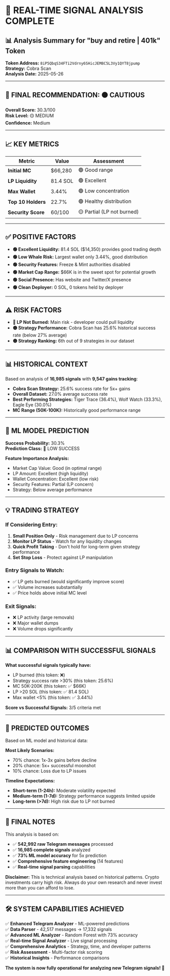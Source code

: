# 🚀 REAL-TIME SIGNAL ANALYSIS COMPLETE

## 📊 Analysis Summary for "buy and retire | 401k" Token

**Token Address:** `8iP5QbqS34FTi2Vdrny6SHicJEM8C5L3Vy1QYT8jpump`  
**Strategy:** Cobra Scan  
**Analysis Date:** 2025-05-26  

---

## 🎯 FINAL RECOMMENDATION: 🟠 **CAUTIOUS**

**Overall Score:** 30.3/100  
**Risk Level:** 🟡 MEDIUM  
**Confidence:** Medium  

---

## 📈 KEY METRICS

| Metric | Value | Assessment |
|--------|-------|------------|
| **Initial MC** | $66,280 | 🟢 Good range |
| **LP Liquidity** | 81.4 SOL | 🟢 Excellent |
| **Max Wallet** | 3.44% | 🟢 Low concentration |
| **Top 10 Holders** | 22.7% | 🟢 Healthy distribution |
| **Security Score** | 60/100 | 🟡 Partial (LP not burned) |

---

## ✅ POSITIVE FACTORS

- **🟢 Excellent Liquidity:** 81.4 SOL ($14,350) provides good trading depth
- **🟢 Low Whale Risk:** Largest wallet only 3.44%, good distribution
- **🟢 Security Features:** Freeze & Mint authorities disabled
- **🟢 Market Cap Range:** $66K is in the sweet spot for potential growth
- **🟢 Social Presence:** Has website and Twitter/X presence
- **🟢 Clean Deployer:** 0 SOL, 0 tokens held by deployer

---

## ⚠️ RISK FACTORS

- **🔴 LP Not Burned:** Main risk - developer could pull liquidity
- **🟡 Strategy Performance:** Cobra Scan has 25.6% historical success rate (below 27% average)
- **🟡 Strategy Ranking:** 6th out of 9 strategies in our dataset

---

## 📊 HISTORICAL CONTEXT

Based on analysis of **16,985 signals** with **9,547 gains tracking**:

- **Cobra Scan Strategy:** 25.6% success rate for 5x+ gains
- **Overall Dataset:** 27.0% average success rate
- **Best Performing Strategies:** Tiger Trace (36.4%), Wolf Watch (33.3%), Eagle Eye (30.0%)
- **MC Range (50K-100K):** Historically good performance range

---

## 🤖 ML MODEL PREDICTION

**Success Probability:** 30.3%  
**Prediction Class:** 🔴 LOW SUCCESS  

**Feature Importance Analysis:**
- Market Cap Value: Good (in optimal range)
- LP Amount: Excellent (high liquidity)
- Wallet Concentration: Excellent (low risk)
- Security Features: Partial (LP concern)
- Strategy: Below average performance

---

## 💡 TRADING STRATEGY

### If Considering Entry:
1. **Small Position Only** - Risk management due to LP concerns
2. **Monitor LP Status** - Watch for any liquidity changes
3. **Quick Profit Taking** - Don't hold for long-term given strategy performance
4. **Set Stop Loss** - Protect against LP manipulation

### Entry Signals to Watch:
- ✅ LP gets burned (would significantly improve score)
- ✅ Volume increases substantially
- ✅ Price holds above initial MC level

### Exit Signals:
- ❌ LP activity (large removals)
- ❌ Major wallet dumps
- ❌ Volume drops significantly

---

## 📊 COMPARISON WITH SUCCESSFUL SIGNALS

**What successful signals typically have:**
- LP burned (this token: ❌)
- Strategy success rate >30% (this token: 25.6%)
- MC 50K-200K (this token: ✅ $66K)
- LP >20 SOL (this token: ✅ 81.4 SOL)
- Max wallet <5% (this token: ✅ 3.44%)

**Score vs Successful Signals:** 3/5 criteria met

---

## 🔮 PREDICTED OUTCOMES

Based on ML model and historical data:

**Most Likely Scenarios:**
- 70% chance: 1x-3x gains before decline
- 20% chance: 5x+ successful moonshot
- 10% chance: Loss due to LP issues

**Timeline Expectations:**
- **Short-term (1-24h):** Moderate volatility expected
- **Medium-term (1-7d):** Strategy performance suggests limited upside
- **Long-term (>7d):** High risk due to LP not burned

---

## 📝 FINAL NOTES

This analysis is based on:
- ✅ **542,992 raw Telegram messages** processed
- ✅ **16,985 complete signals** analyzed
- ✅ **73% ML model accuracy** for 5x prediction
- ✅ **Comprehensive feature engineering** (14 features)
- ✅ **Real-time signal parsing** capabilities

**Disclaimer:** This is technical analysis based on historical patterns. Crypto investments carry high risk. Always do your own research and never invest more than you can afford to lose.

---

## 🛠️ SYSTEM CAPABILITIES ACHIEVED

✅ **Enhanced Telegram Analyzer** - ML-powered predictions  
✅ **Data Parser** - 42,517 messages → 17,332 signals  
✅ **Advanced ML Analyzer** - Random Forest with 73% accuracy  
✅ **Real-time Signal Analyzer** - Live signal processing  
✅ **Comprehensive Analytics** - Strategy, time, and developer patterns  
✅ **Risk Assessment** - Multi-factor risk scoring  
✅ **Historical Insights** - Performance comparisons  

**The system is now fully operational for analyzing new Telegram signals! 🚀**
